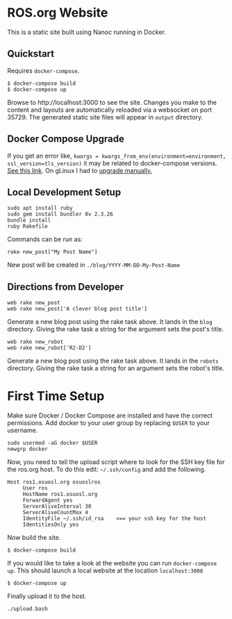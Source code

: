 # ROS.org Website

This is a static site built using Nanoc running in Docker.

## Quickstart

Requires `docker-compose`.

```
$ docker-compose build
$ docker-compose up
```

Browse to http://localhost:3000 to see the site. Changes you make to the content
and layouts are automatically reloaded via a websocket on port 35729. The
generated static site files will appear in `output` directory.


## Docker Compose Upgrade

If you get an error like, `kwargs = kwargs_from_env(environment=environment, ssl_version=tls_version)` it may be related to docker-compose versions. [See this link](https://docs.docker.com/compose/releases/migrate/). On gLinux I had to [upgrade manually.](https://docs.docker.com/compose/install/linux/#install-the-plugin-manually)


## Local Development Setup

``` shell
sudo apt install ruby
sudo gem install bundler 0v 2.3.26
bundle install
ruby Rakefile
```

Commands can be run as:

``` shell
rake new_post["My Post Name"]

```
New post will be created in `./blog/YYYY-MM-DD-My-Post-Name`


## Directions from Developer


```
web rake new_post
web rake new_post['A clever blog post title']
```

Generate a new blog post using the rake task above. It lands in the `blog`
directory. Giving the rake task a string for the argument sets the post's title.

```
web rake new_robot
web rake new_robot['R2-D2']
```

Generate a new blog post using the rake task above. It lands in the `robots`
directory. Giving the rake task a string for an argument sets the robot's title.


# First Time Setup 

Make sure Docker / Docker Compose are installed and have the correct permissions. Add docker to your user group by replacing `$USER` to your username.

```
sudo usermod -aG docker $USER
newgrp docker

```

Now, you need to tell the upload script where to look for the SSH key file for the ros.org host. To do this edit:  `~/.ssh/config` and add the following. 

``` 
Host ros1.osuosl.org osuoslros
     User ros
     HostName ros1.osuosl.org
     ForwardAgent yes
     ServerAliveInterval 30
     ServerAliveCountMax 4
     IdentityFile ~/.ssh/id_rsa    <== your ssh key for the host
     IdentitiesOnly yes
```

Now build the site. 

```
$ docker-compose build
```

If you would like to take a look at the website you can run `docker-compose up`. This should launch a local website at the location `localhost:3000`

```
$ docker-compose up
```

Finally upload it to the host. 

```
./upload.bash
```


